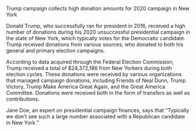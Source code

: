 Trump campaign collects high donation amounts for 2020 campaign in New York 

Donald Trump, who successfully ran for president in 2016, received a high number of donations during his 2020 unsuccessful presidential campaign in the state of New York, which typically votes for the Democratic candidate. Trump received donations from various sources, who donated to both his general and primary election campaigns. 

According to data acquired through the Federal Election Commission, Trump received a total of $24,372,186 from New Yorkers during both election cycles. These donations were received by various organizations that managed campaign donations, including Friends of Neal Dunn, Trump Victory, Trump Make America Great Again, and the Great America Committee. Donations were received both in the form of transfers as well as contributions. 

Jane Doe, an expert on presidential campaign finances, says that “Typically we don’t see such a large number associated with a Republican candidate in New York.” 


